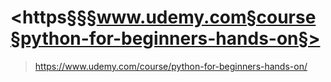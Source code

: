 # <https§§§www.udemy.com§course§python-for-beginners-hands-on§>
> <https://www.udemy.com/course/python-for-beginners-hands-on/>
